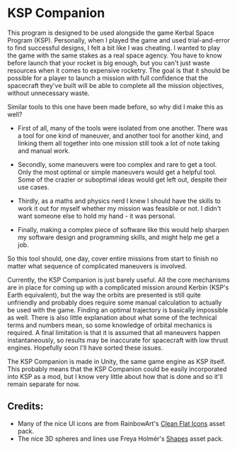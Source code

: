 # KSP Companion

This program is designed to be used alongside the game Kerbal Space Program (KSP). Personally, when I played the game and used trial-and-error to find successful designs, I felt a bit like I was cheating. I wanted to play the game with the same stakes as a real space agency. You have to know before launch that your rocket is big enough, but you can't just waste resources when it comes to expensive rocketry. The goal is that it should be possible for a player to launch a mission with full confidence that the spacecraft they've built will be able to complete all the mission objectives, without unnecessary waste. 

Similar tools to this one have been made before, so why did I make this as well?

* First of all, many of the tools were isolated from one another. There was a tool for one kind of maneuver, and another tool for another kind, and linking them all together into one mission still took a lot of note taking and manual work.

* Secondly, some maneuvers were too complex and rare to get a tool. Only the most optimal or simple maneuvers would get a helpful tool. Some of the crazier or suboptimal ideas would get left out, despite their use cases.

* Thirdly, as a maths and physics nerd I knew I should have the skills to work it out for myself whether my mission was feasible or not. I didn't want someone else to hold my hand - it was personal.

* Finally, making a complex piece of software like this would help sharpen my software design and programming skills, and might help me get a job.

So this tool should, one day, cover entire missions from start to finish no matter what sequence of complicated maneuvers is involved. 

Currently, the KSP Companion is just barely useful. All the core mechanisms are in place for coming up with a complicated mission around Kerbin (KSP's Earth equivalent), but the way the orbits are presented is still quite unfriendly and probably does require some manual calculation to actually be used with the game. Finding an optimal trajectory is basically impossible as well. There is also little explanation about what some of the technical terms and numbers mean, so some knowledge of orbital mechanics is required. A final limitation is that it is assumed that all maneuvers happen instantaneously, so results may be inaccurate for spacecraft with low thrust engines. Hopefully soon I'll have sorted these issues. 

The KSP Companion is made in Unity, the same game engine as KSP itself. This probably means that the KSP Companion could be easily incorporated into KSP as a mod, but I know very little about how that is done and so it'll remain separate for now.

## Credits:
* Many of the nice UI icons are from RainbowArt's [Clean Flat Icons](https://assetstore.unity.com/packages/2d/gui/icons/clean-flat-icons-98117) asset pack.
* The nice 3D spheres and lines use Freya Holmér's [Shapes](https://assetstore.unity.com/packages/tools/particles-effects/shapes-173167) asset pack.

